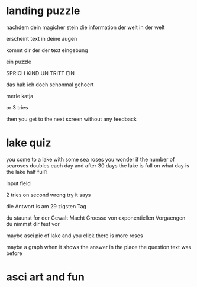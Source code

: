 






# landing puzzle

nachdem dein magicher stein
die
information
der welt in der welt

erscheint text
in deine augen

kommt dir der der text
eingebung

ein puzzle

SPRICH KIND UN TRITT EIN

das hab ich doch schonmal gehoert


merle
katja

or 3 tries

then you get to the next screen
without any feedback



# lake quiz

you come to a lake
with some sea roses
you wonder
if the number of searoses doubles each day
and after 30 days the lake is full
on what day is the lake half full?

input field

2 tries
on second wrong try it says

die Antwort is am 29 zigsten Tag

du staunst for der
Gewalt Macht Groesse
von exponentiellen Vorgaengen
du nimmst dir fest vor


maybe asci pic of lake
and you click there is more roses

maybe a graph when it shows the answer
in the place the question text was before


# asci art and fun
